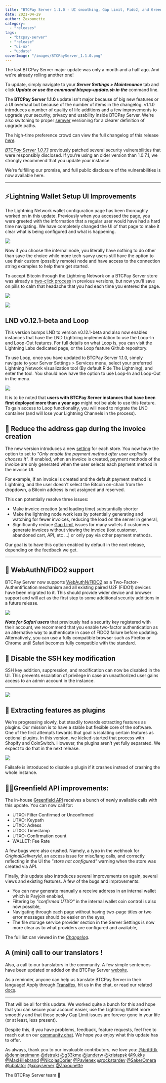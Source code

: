 ```yaml
---
title: "BTCPay Server 1.1.0 - UI smoothing, Gap Limit, Fido2, and Greenfield"
date: 2021-04-29
author: Zaxounette
category:
  - "releases"
tags:
  - "btcpay-server"
  - "release"
  - "ui-ux"
  - "update"
coverImage: "/images/BTCPayServer_1.1.0.png"
---
```


The last BTCPay Server major update was only a month and a half ago. And we're already rolling another one!

To update, simply navigate to your _**Server Settings > Maintenance**_ tab and click **_Update or use the command btcpay-update.sh in the_** command line.

The **BTCPay Server 1.1.0** update isn't major because of big new features or a UI overhaul but because of the number of items in the changelog. v1.1.0 introduces a number of quality of life additions and a few improvements to upgrade your security, privacy and usability inside BTCPay Server. We're also switching to proper [semver](https://semver.org/) versioning for a clearer definition of upgrade paths.

The high-time preference crowd can view the full changelog of this release [_here_](https://blog.btcpayserver.org/vulnerability-disclosure-v1-0-7-0/).

_[BTCPay Server 1.0.7.1](https://twitter.com/BtcpayServer/status/1376962115504906240?s=20)_ previously patched several security vulnerabilities that were responsibly disclosed. If you're using an older version than 1.0.7.1, we strongly recommend that you update your instance.

We're fulfilling our promise, and full public disclosure of the vulnerabilities is now available here.

* * *

## ⚡Lightning Wallet Setup UI Improvements

The Lightning Network wallet configuration page has been thoroughly worked on in this update.
Previously when you accessed the page, you were greeted with the information that a regular user would have had a hard time navigating. We have completely changed the UI of that page to make it clear what is being configured and what is happening.

![](/images/walletsoverview-1024x445.png)

Now if you choose the internal node, you literally have nothing to do other than save the choice while more tech-savvy users still have the option to use their custom (possibly remote) node and have access to the connection string examples to help them get started.

To accept Bitcoin through the Lightning Network on a BTCPay Server store was already a [two-click process](https://docs.btcpayserver.org/LightningNetwork/#connecting-your-internal-lightning-node-in-btcpay) in previous versions, but now you'll save on pills to calm that headache that you had each time you entered the page.

![](/images/BTCPayLightningWalletSetup110-1024x454.png)

![](/images/BTCPayLightningWalletSetup1-1024x576.png)

## LND v0.12.1-beta and Loop

This version bumps LND to version v0.12.1-beta and also now enables instances that have the LND Lightning implementation to use the Loop-In and Loop-Out features.
For full details on what Loop is, you can visit the Lightning Labs dedicated page, or the Loop feature Github repository.

To use Loop, once you have updated to BTCPay Server 1.1.0, simply navigate to your Server Settings > Services menu, select your preferred Lightning Network visualization tool (By default Ride The Lightning), and enter the tool.
You should now have the option to use Loop-In and Loop-Out in the menu.

![](/images/BTCPay_1.1.0_RTL_loop-1024x502.png)

It is to be noted that **users with BTCPay Server instances that have been first deployed more than a year ago** might not be able to use this feature. To gain access to Loop functionality, you will need to migrate the LND container (and will lose your Lightning Channels in the process).

## 🧾 Reduce the address gap during the invoice creation

The new version introduces a new [setting](https://github.com/btcpayserver/btcpayserver/pull/1843) for each store. You now have the option to set to _"Only enable the payment method after user explicitly chooses it"_. If enabled, when an invoice is created, payment methods of the invoice are only generated when the user selects each payment method in the invoice UI.

For example, if an invoice is created and the default payment method is Lightning, and the user doesn't select the Bitcoin on-chain from the dropdown, a Bitcoin address is not assigned and reserved.

This can potentially resolve three issues:

- Make invoice creation (and loading time) substantially shorter
- Make the lightning node work less by potentially generating and watching for fewer invoices, reducing the load on the server in general,
- Significantly reduce [Gap Limit](https://docs.btcpayserver.org/FAQ/FAQ-Wallet/#the-gap-limit-problem) issues for many wallets if customers generate invoices without viewing the invoice (lost customer, abandoned cart, API, etc ...) or only pay via other payment methods.

Our goal is to have this option enabled by default in the next release, depending on the feedback we get.

* * *

## 🔑 WebAuthN/FIDO2 support

BTCPay Server now supports [WebAuthN/FIDO2](https://fidoalliance.org/fido2/fido2-web-authentication-webauthn/) as a Two-Factor-Authentification mechanism and all existing paired U2F (FIDO1) devices have been migrated to it. This should provide wider device and browser support and will act as the first step to some additional security additions in a future release.

![](/images/Screenshot-2021-04-28-at-12.57.10-1024x345.png)

_**Note for Safari users**_ that previously had a security key registered with their account, we recommend that you enable two-factor authentication as an alternative way to authenticate in case of FIDO2 failure before updating. Alternatively, you can use a fully compatible browser such as Firefox or Chrome until Safari becomes fully compatible with the standard.

## 🔐 Disable the SSH key modification

SSH key addition, suppression, and modification can now be disabled in the UI. This prevents escalation of privilege in case an unauthorized user gains access to an admin account in the instance.

* * *

![](/images/Screenshot-2021-04-28-at-13.06.03-1024x719.png)

## 🔌 Extracting features as plugins

We're progressing slowly, but steadily towards extracting features as plugins. Our mission is to have a stable but flexible core of the software. One of the first attempts towards that goal is isolating certain features as optional plugins. In this version, we kicked-started that process with Shopify and CoinSwitch. However, the plugins aren't yet fully separated. We expect to do that in the next release.

![](/images/BTCPayServerPluginsExperimental-1024x460.png)

Failsafe is introduced to disable a plugin if it crashes instead of crashing the whole instance.

## 👩‍💻Greenfield API improvements:

The in-house [Greenfield API](https://docs.btcpayserver.org/API/Greenfield/v1/) receives a bunch of newly available calls with this update.
You can now call for:

- UTXO: Filter Confirmed or Unconfirmed
- UTXO: Keypath
- UTXO: Adress
- UTXO: Timestamp
- UTXO: Confirmation count
- WALLET: Fee Rate

A few bugs were also crushed. Namely, a typo in the webhook for _OriginalDeliveryId_, an access issue for misc/lang calls, and correctly reflecting in the UI the _"store not configured"_ warning when the store was created via API.

Finally, this update also introduces several improvements on again, several views and existing features.
A few of the bugs and improvements:

- You can now generate manually a receive address in an internal wallet which is Payjoin enabled,
- Filtering by _"confirmed UTXO"_ in the internal wallet coin control is also now possible,
- Navigating through each page without having two-page titles or two error messages should be easier on the eyes,
- The file storage service provider section in the Server Settings is now more clear as to what providers are configured and available,

The full list can viewed in the [_Changelog_](https://github.com/btcpayserver/btcpayserver/releases).

## A (mini) call to our translators !

Also, a call to our translators in the community.
A few simple sentences have been updated or added on the BTCPay Server [website](https://btcpayserver.org/).

As a reminder, anyone can help us translate BTCPay Server in their language! Apply through [Transifex](https://www.transifex.com/btcpayserver/), hit us in the chat, or read our related [docs](https://docs.btcpayserver.org/Contribute/ContributeTranslate/).

* * *

That will be all for this update. We worked quite a bunch for this and hope that you can secure your account easier, use the Lightning Wallet more smoothly and that those pesky Gap Limit issues are forever gone in your life (or at least, less present).

Despite this, if you have problems, feedback, feature requests, feel free to reach out on our [community chat](https://chat.btcpayserver.org/). We hope you enjoy what this update has to offer.

As always, thank you to our invaluable contributors, we love you:
[@britttttk](https://github.com/britttttk) [@dennisreimann](https://github.com/dennisreimann) [@dstrukt](https://github.com/dstrukt) [@g33kme](https://github.com/g33kme) [@junderw](https://github.com/junderw) [@kristapsk](https://github.com/kristapsk) [@Kukks](https://github.com/kukks/) [@MaxHillebrand](https://github.com/MaxHillebrand) [@NicolasDorier](https://github.com/nicolasdorier/) [@Pavlenex](https://github.com/pavlenex/) [@rockstardev](https://github.com/rockstardev/) [@SakerOmera](https://github.com/SakerOmera) [@ubolator](https://github.com/bolatovumar) [@xpayserver](https://github.com/xpayserver) [@Zaxounette](https://github.com/zaxounette/)

The BTCPay Server team 💚
